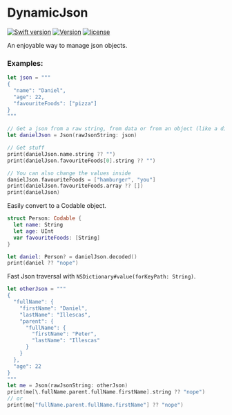 # DynamicJson

[![Swift version](https://img.shields.io/badge/Swift-5-orange.svg)](https://swift.org/download)
[![Version](https://img.shields.io/badge/version-1.0-green.svg)](https://github.com/illescasDaniel/DynamicJson/releases)
[![license](https://img.shields.io/github/license/mashape/apistatus.svg)](https://github.com/illescasDaniel/DynamicJson/blob/master/LICENSE)

An enjoyable way to manage json objects.

### Examples:
```swift
let json = """
{
  "name": "Daniel",
  "age": 22,
  "favouriteFoods": ["pizza"]
}
"""

// Get a json from a raw string, from data or from an object (like a dictionary)
let danielJson = Json(rawJsonString: json)

// Get stuff
print(danielJson.name.string ?? "")
print(danielJson.favouriteFoods[0].string ?? "")

// You can also change the values inside
danielJson.favouriteFoods = ["hamburger", "you"]
print(danielJson.favouriteFoods.array ?? [])
print(danielJson)
```

Easily convert to a Codable object.
```swift
struct Person: Codable {
  let name: String
  let age: UInt
  var favouriteFoods: [String]
}

let daniel: Person? = danielJson.decoded()
print(daniel ?? "nope")
```

Fast Json traversal with `NSDictionary#value(forKeyPath: String)`.
```swift
let otherJson = """
{
  "fullName": {
    "firstName": "Daniel",
    "lastName": "Illescas",
    "parent": {
      "fullName": {
        "firstName": "Peter",
        "lastName": "Illescas"
      }
    }
  },
  "age": 22
}
"""
let me = Json(rawJsonString: otherJson)
print(me[\.fullName.parent.fullName.firstName].string ?? "nope")
// or
print(me["fullName.parent.fullName.firstName"] ?? "nope")
```
